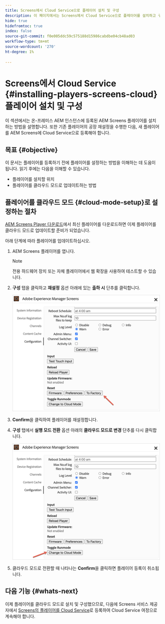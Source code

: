 ```yaml
---
title: Screens에서 Cloud Service으로 플레이어 설치 및 구성
description: 이 페이지에서는 Screens에서 Cloud Service으로 플레이어를 설치하고 구성하는 방법을 설명합니다.
hide: true
hidefromtoc: true
index: false
source-git-commit: f0e005ddc59c575188d15986cabdbe04cb48ad03
workflow-type: tm+mt
source-wordcount: '270'
ht-degree: 1%

---
```



# Screens에서 Cloud Service {#installing-players-screens-cloud} 플레이어 설치 및 구성

이 섹션에서는 온-프레미스 AEM 인스턴스에 등록된 AEM Screens 플레이어를 설치하는 방법을 설명합니다. 또한 기존 플레이어의 공장 재설정을 수행한 다음, 새 플레이어를 AEM Screens에 Cloud Service으로 등록해야 합니다.

## 목표 {#objective}

이 문서는 플레이어를 등록하기 전에 플레이어를 설정하는 방법을 이해하는 데 도움이 됩니다. 읽기 후에는 다음을 이해할 수 있습니다.

* 플레이어를 설치할 위치
* 플레이어를 클라우드 모드로 업데이트하는 방법

## 플레이어를 클라우드 모드 {#cloud-mode-setup}로 설정하는 절차

[AEM Screens Player 다운로드](https://download.macromedia.com/screens/)에서 최신 플레이어를 다운로드하면 이제 플레이어를 클라우드 모드로 업데이트할 준비가 되었습니다.

아래 단계에 따라 플레이어를 업데이트하십시오.

1. AEM Screens 플레이어를 엽니다.

   >[!NOTE]
   >전용 하드웨어 장치 또는 자체 플레이어에서 웹 확장을 사용하여 테스트할 수 있습니다.

1. **구성** 탭을 클릭하고 **재설정** 옵션 아래에 있는 **출하 시** 단추를 클릭합니다.

   ![이미지](/help/screens-cloud/assets/player/installplayer-2.png)

1. **Confirm**&#x200B;을 클릭하여 플레이어를 재설정합니다.

1. **구성** 탭에서 **실행 모드 전환** 옵션 아래의 **클라우드 모드로 변경** 단추를 다시 클릭합니다.

   ![이미지](/help/screens-cloud/assets/player/installplayer-1.png)

1. 클라우드 모드로 전환할 때 나타나는 **Confirm**&#x200B;을 클릭하면 플레이어 등록이 취소됩니다.

## 다음 기능 {#whats-next}

이제 플레이어를 클라우드 모드로 설치 및 구성했으므로, 다음에 Screens 서비스 제공자에서 [Screens의 플레이어를 Cloud Service](/help/screens-cloud/managing-players-registration/registering-players-screens-cloud.md)로 등록하여 Cloud Service 여정으로 계속해야 합니다.